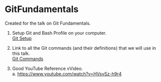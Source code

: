 # GitFundamentals<br>
Created for the talk on Git Fundamentals.<br>

1. Setup Git and Bash Profile on your computer.<br>
  [Git Setup](git_setup.md)

2. Link to all the Git commands (and their definitions) that we will use in this talk.<br>
  [Git Commands](git-commands.md)

3. Good YouTube Reference vVideo.<br>
  a. https://www.youtube.com/watch?v=HVsySz-h9r4

